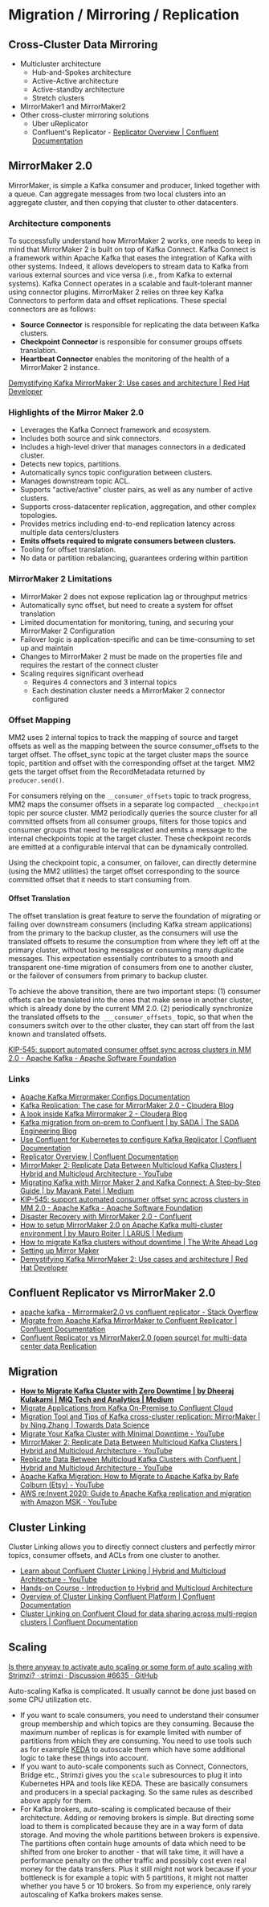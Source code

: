 # Migration / Mirroring / Replication

## Cross-Cluster Data Mirroring

- Multicluster architecture
    - Hub-and-Spokes architecture
    - Active-Active architecture
    - Active-standby architecture
    - Stretch clusters
- MirrorMaker1 and MirrorMaker2
- Other cross-cluster mirroring solutions
    - Uber uReplicator
    - Confluent's Replicator - [Replicator Overview | Confluent Documentation](https://docs.confluent.io/platform/current/multi-dc-deployments/replicator/index.html)

## MirrorMaker 2.0

MirrorMaker, is simple a Kafka consumer and producer, linked together with a queue. Can aggregate messages from two local clusters into an aggregate cluster, and then copying that cluster to other datacenters.

### Architecture components

To successfully understand how MirrorMaker 2 works, one needs to keep in mind that MirrorMaker 2 is built on top of Kafka Connect. Kafka Connect is a framework within Apache Kafka that eases the integration of Kafka with other systems. Indeed, it allows developers to stream data to Kafka from various external sources and vice versa (i.e., from Kafka to external systems). Kafka Connect operates in a scalable and fault-tolerant manner using connector plugins. MirrorMaker 2 relies on three key Kafka Connectors to perform data and offset replications. These special connectors are as follows:

- **Source Connector** is responsible for replicating the data between Kafka clusters.
- **Checkpoint Connector** is responsible for consumer groups offsets translation.
- **Heartbeat Connector** enables the monitoring of the health of a MirrorMaker 2 instance.

[Demystifying Kafka MirrorMaker 2: Use cases and architecture | Red Hat Developer](https://developers.redhat.com/articles/2023/11/13/demystifying-kafka-mirrormaker-2-use-cases-and-architecture#architecture_design_scenarios)

### Highlights of the Mirror Maker 2.0

- Leverages the Kafka Connect framework and ecosystem.
- Includes both source and sink connectors.
- Includes a high-level driver that manages connectors in a dedicated cluster.
- Detects new topics, partitions.
- Automatically syncs topic configuration between clusters.
- Manages downstream topic ACL.
- Supports "active/active" cluster pairs, as well as any number of active clusters.
- Supports cross-datacenter replication, aggregation, and other complex topologies.
- Provides metrics including end-to-end replication latency across multiple data centers/clusters
- **Emits offsets required to migrate consumers between clusters.**
- Tooling for offset translation.
- No data or partition rebalancing, guarantees ordering within partition

### MirrorMaker 2 Limitations

- MirrorMaker 2 does not expose replication lag or throughput metrics
- Automatically sync offset, but need to create a system for offset translation
- Limited documentation for monitoring, tuning, and securing your MirrorMaker 2 Configuration
- Failover logic is application-specific and can be time-consuming to set up and maintain
- Changes to MirrorMaker 2 must be made on the properties file and requires the restart of the connect cluster
- Scaling requires significant overhead
    - Requires 4 connectors and 3 internal topics
    - Each destination cluster needs a MirrorMaker 2 connector configured

### Offset Mapping

MM2 uses 2 internal topics to track the mapping of source and target offsets as well as the mapping between the source consumer_offsets to the target offset. The offset_sync topic at the target cluster maps the source topic, partition and offset with the corresponding offset at the target. MM2 gets the target offset from the RecordMetadata returned by `producer.send()`.

For consumers relying on the `__consumer_offsets` topic to track progress, MM2 maps the consumer offsets in a separate log compacted `__checkpoint` topic per source cluster. MM2 periodically queries the source cluster for all committed offsets from all consumer groups, filters for those topics and consumer groups that need to be replicated and emits a message to the internal checkpoints topic at the target cluster. These checkpoint records are emitted at a configurable interval that can be dynamically controlled.

Using the checkpoint topic, a consumer, on failover, can directly determine (using the MM2 utilities) the target offset corresponding to the source committed offset that it needs to start consuming from.

#### Offset Translation

The offset translation is great feature to serve the foundation of migrating or failing over downstream consumers (including Kafka stream applications) from the primary to the backup cluster, as the consumers will use the translated offsets to resume the consumption from where they left off at the primary cluster, without losing messages or consuming many duplicate messages. This expectation essentially contributes to a smooth and transparent one-time migration of consumers from one to another cluster, or the failover of consumers from primary to backup cluster.

To achieve the above transition, there are two important steps: (1) consumer offsets can be translated into the ones that make sense in another cluster, which is already done by the current MM 2.0. (2) periodically synchronize the translated offsets to the  `___consumer_offsets_` topic, so that when the consumers switch over to the other cluster, they can start off from the last known and translated offsets.

[KIP-545: support automated consumer offset sync across clusters in MM 2.0 - Apache Kafka - Apache Software Foundation](https://cwiki.apache.org/confluence/display/KAFKA/KIP-545%3A+support+automated+consumer+offset+sync+across+clusters+in+MM+2.0)

### Links

- [Apache Kafka Mirrormaker Configs Documentation](https://kafka.apache.org/documentation/#mirrormakerconfigs)
- [Kafka Replication: The case for MirrorMaker 2.0 - Cloudera Blog](https://blog.cloudera.com/kafka-replication-the-case-for-mirrormaker-2-0/)
- [A look inside Kafka Mirrormaker 2 - Cloudera Blog](https://blog.cloudera.com/a-look-inside-kafka-mirrormaker-2/)
- [Kafka migration from on-prem to Confluent | by SADA | The SADA Engineering Blog](https://engineering.sada.com/kafka-migration-from-on-prem-to-confluent-1bd03c3689f3)
- [Use Confluent for Kubernetes to configure Kafka Replicator | Confluent Documentation](https://docs.confluent.io/operator/current/co-configure-replicator.html)
- [Replicator Overview | Confluent Documentation](https://docs.confluent.io/platform/current/multi-dc-deployments/replicator/index.html)
- [MirrorMaker 2: Replicate Data Between Multicloud Kafka Clusters | Hybrid and Multicloud Architecture - YouTube](https://www.youtube.com/watch?v=epfif3Vnd0s)
- [Migrating Kafka with Mirror Maker 2 and Kafka Connect: A Step-by-Step Guide | by Mayank Patel | Medium](https://medium.com/@maxy_ermayank/migrating-kafka-with-mirror-maker-2-and-kafka-connect-a-step-by-step-guide-c43e1b91555a)
- [KIP-545: support automated consumer offset sync across clusters in MM 2.0 - Apache Kafka - Apache Software Foundation](https://cwiki.apache.org/confluence/display/KAFKA/KIP-545%3A+support+automated+consumer+offset+sync+across+clusters+in+MM+2.0)
- [Disaster Recovery with MirrorMaker 2.0 - Confluent](https://www.confluent.io/kafka-summit-lon19/disaster-recovery-with-mirrormaker-2-0/)
- [How to setup MirrorMaker 2.0 on Apache Kafka multi-cluster environment | by Mauro Roiter | LARUS | Medium](https://medium.com/larus-team/how-to-setup-mirrormaker-2-0-on-apache-kafka-multi-cluster-environment-87712d7997a4)
- [How to migrate Kafka clusters without downtime | The Write Ahead Log](https://platformatory.io/blog/How-to-migrate-kafka-clusters-without-downtime/)
- [Setting up Mirror Maker](https://www.instaclustr.com/support/documentation/kafka/kafka-cluster-operations/setting-up-mirror-maker/)
- [Demystifying Kafka MirrorMaker 2: Use cases and architecture | Red Hat Developer](https://developers.redhat.com/articles/2023/11/13/demystifying-kafka-mirrormaker-2-use-cases-and-architecture#)

## Confluent Replicator vs MirrorMaker 2.0

- [apache kafka - Mirrormaker2.0 vs confluent replicator - Stack Overflow](https://stackoverflow.com/questions/60211903/mirrormaker2-0-vs-confluent-replicator)
- [Migrate from Apache Kafka MirrorMaker to Confluent Replicator | Confluent Documentation](https://docs.confluent.io/platform/current/multi-dc-deployments/replicator/migrate-replicator.html)
- [Confluent Replicator vs MirrorMaker2.0 (open source) for multi-data center data Replication](https://www.linkedin.com/pulse/confluent-replicator-vs-mirrormaker20-open-source-center-ishan-gandhi/)

## Migration

- **[How to Migrate Kafka Cluster with Zero Downtime | by Dheeraj Kulakarni | MiQ Tech and Analytics | Medium](https://medium.com/miq-tech-and-analytics/how-to-migrate-kafka-cluster-with-zero-downtime-38653dfe9a76)**
- [Migrate Applications from Kafka On-Premise to Confluent Cloud](https://blogit.michelin.io/migrate-your-applications-from-kafka-onprem-to-a-manage-service/)
- [Migration Tool and Tips of Kafka cross-cluster replication: MirrorMaker | by Ning.Zhang | Towards Data Science](https://towardsdatascience.com/migration-tool-and-tips-of-kafka-cross-cluster-replication-mirrormaker-7e0157eecf19)
- [Migrate Your Kafka Cluster with Minimal Downtime - YouTube](https://www.youtube.com/watch?v=oqRiagSnYfQ)
- [MirrorMaker 2: Replicate Data Between Multicloud Kafka Clusters | Hybrid and Multicloud Architecture - YouTube](https://www.youtube.com/watch?v=epfif3Vnd0s&ab_channel=Confluent)
- [Replicate Data Between Multicloud Kafka Clusters with Confluent | Hybrid and Multicloud Architecture - YouTube](https://www.youtube.com/watch?v=cZatGgveaLg&ab_channel=Confluent)
- [Apache Kafka Migration: How to Migrate to Apache Kafka by Rafe Colburn (Etsy) - YouTube](https://www.youtube.com/watch?v=Q0eH9xhZUjg&ab_channel=DataCouncil)
- [AWS re:Invent 2020: Guide to Apache Kafka replication and migration with Amazon MSK - YouTube](https://www.youtube.com/watch?v=CmcJb9Ge3jI&ab_channel=AWSEvents)

## Cluster Linking

Cluster Linking allows you to directly connect clusters and perfectly mirror topics, consumer offsets, and ACLs from one cluster to another.

- [Learn about Confluent Cluster Linking | Hybrid and Multicloud Architecture - YouTube](https://www.youtube.com/watch?v=D8VeBdDg7xI&ab_channel=Confluent)
- [Hands-on Course - Introduction to Hybrid and Multicloud Architecture](https://developer.confluent.io/courses/hybrid-cloud/intro/)
- [Overview of Cluster Linking Confluent Platform | Confluent Documentation](https://docs.confluent.io/platform/current/multi-dc-deployments/cluster-linking/index.html)
- [Cluster Linking on Confluent Cloud for data sharing across multi-region clusters | Confluent Documentation](https://docs.confluent.io/cloud/current/multi-cloud/cluster-linking/index.html)

## Scaling

[Is there anyway to activate auto scaling or some form of auto scaling with Strimzi? · strimzi · Discussion #6635 · GitHub](https://github.com/orgs/strimzi/discussions/6635)

Auto-scaling Kafka is complicated. It usually cannot be done just based on some CPU utilization etc.

- If you want to scale consumers, you need to understand their consumer group membership and which topics are they consuming. Because the maximum number of replicas is for example limited with number of partitions from which they are consuming. You need to use tools such as for example [KEDA](https://keda.sh/) to autoscale them which have some additional logic to take these things into account.
- If you want to auto-scale components such as Connect, Connectors, Bridge etc., Strimzi gives you the `scale` subresources to plug it into Kubernetes HPA and tools like KEDA. These are basically consumers and producers in a special packaging. So the same rules as described above apply for them.
- For Kafka brokers, auto-scaling is complicated because of their architecture. Adding or removing brokers is simple. But directing some load to them is complicated because they are in a way form of data storage. And moving the whole partitions between brokers is expensive. The partitions often contain huge amounts of data which need to be shifted from one broker to another - that will take time, it will have a performance penalty on the other traffic and possibly cost even real money for the data transfers. Plus it still might not work because if your bottleneck is for example a topic with 5 partitions, it might not matter whether you have 5 or 10 brokers. So from my experience, only rarely autoscaling of Kafka brokers makes sense.
